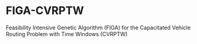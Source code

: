# FIGA-CVRPTW
Feasibility Intensive Genetic Algorithm (FIGA) for the Capacitated Vehicle Routing Problem with Time Windows (CVRPTW)
